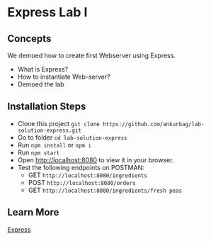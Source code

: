 # Express Lab I

## Concepts

We demoed how to create first Webserver using Express.

- What is Express?
- How to instantiate Web-server?
- Demoed the lab

## Installation Steps

- Clone this project `git clone https://github.com/ankurbag/lab-solution-express.git`
- Go to folder `cd lab-solution-express`
- Run `npm install` or `npm i`
- Run `npm start`
- Open [http://localhost:8080](http://localhost:3000) to view it in your browser.
- Test the following endpoints on POSTMAN:
  - GET `http://localhost:8080/ingredients`
  - POST `http://localhost:8080/orders`
  - GET `http://localhost:8080/ingredients/fresh peas`

## Learn More

[Express](https://www.npmjs.com/package/express)
